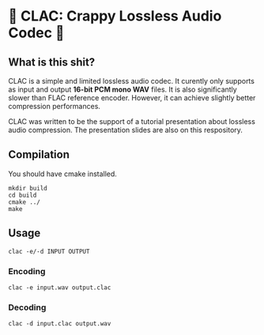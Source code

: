 # 💩 CLAC: Crappy Lossless Audio Codec 💩

## What is this shit?

CLAC is a simple and limited lossless audio codec. It curently only supports as input and output **16-bit PCM mono WAV** files.
It is also significantly slower than FLAC reference encoder. However, it can achieve slightly better compression performances.

CLAC was written to be the support of a tutorial presentation about lossless audio compression. The presentation slides are also on this respository.

## Compilation

You should have cmake installed.

```
mkdir build
cd build
cmake ../
make
```

## Usage

```
clac -e/-d INPUT OUTPUT
```

### Encoding

```
clac -e input.wav output.clac
```

### Decoding

```
clac -d input.clac output.wav
```

